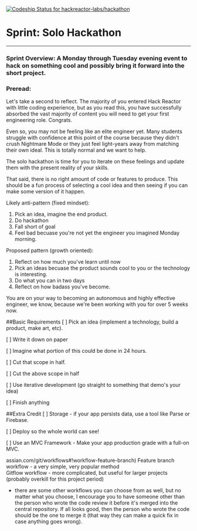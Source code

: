 [ ![Codeship Status for hackreactor-labs/hackathon](https://www.codeship.io/projects/e001baa0-e45d-0131-bd36-0a87bf416f99/status)](https://www.codeship.io/projects/25586)

# Sprint: Solo Hackathon
___

### Sprint Overview: A Monday through Tuesday evening event to hack on something cool and possibly bring it forward into the short project.

### Preread: 

Let's take a second to reflect. The majority of you entered Hack Reactor with little coding experience, but as you read this, you have successfully absorbed the vast majority of content you will need to get your first engineering role. Congrats.

Even so, you may not be feeling like an elite engineer yet. Many students struggle with confidence at this point of the course because they didn't crush Nightmare Mode or they just feel light-years away from matching their own ideal. This is totally normal and we want to help.

The solo hackathon is time for you to iterate on these feelings and update them with the present reality of your skills.

That said, there is no right amount of code or features to produce. This should be a fun process of selecting a cool idea and then seeing if you can make some version of it happen.

Likely anti-pattern (fixed mindset):
1. Pick an idea, imagine the end product.
2. Do hackathon
3. Fall short of goal
4. Feel bad becuase you're not yet the engineer you imagined Monday morning.

Proposed pattern (growth oriented):
1. Reflect on how much you've learn until now
2. Pick an ideas becuase the product sounds cool to you or the technology is interesting. 
3. Do what you can in two days
4. Reflect on how badass you've become.

You are on your way to becoming an autonomous and highly effective engineer, we know, because we're been working with you for over 5 weeks now.




##Basic Requirements
[ ] Pick an idea (implement a technology, build a product, make art, etc).

[ ] Write it down on paper

[ ] Imagine what portion of this could be done in 24 hours.

[ ] Cut that scope in half.

[ ] Cut the above scope in half

[ ] Use iterative development (go straight to something that demo's your idea)

[ ] Finish anything




##Extra Credit
[ ] Storage - if your app persists data, use a tool like Parse or Firebase. 

[ ] Deploy so the whole world can see!

[ ] Use an MVC Framework - Make your app production grade with a full-on MVC. 

assian.com/git/workflows#!workflow-feature-branch)
Feature branch workflow - a very simple, very popular method  
Gitflow workflow - more complicated, but useful for larger projects (probably overkill for this project period)  
- there are some other workflows you can choose from as well, but no matter what you choose, I encourage you to have someone other than the person who wrote the code review it before it's merged into the central repository. If all looks good, then the person who wrote the code should be the one to merge it (that way they can make a quick fix in case anything goes wrong).
